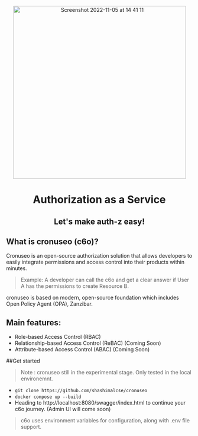 <p align="center">
<img width="467" alt="Screenshot 2022-11-05 at 14 41 11" src="https://user-images.githubusercontent.com/43197743/201187748-a5af0870-8e49-4313-b01d-cc59d08f76c6.png">
</p>

<h1 align="center">Authorization as a Service</h1>
<h2 align="center">Let's make auth-z easy!</h2>

## What is cronuseo (**c6o**)?

Cronuseo is an open-source authorization solution that allows developers to easily integrate permissions and access control into their products within minutes.

> Example: A developer can call the c6o and get a clear answer if User A has the permissions to create Resource B.

cronuseo is based on modern, open-source foundation which includes Open Policy Agent (OPA), Zanzibar.

## Main features:

* Role-based Access Control (RBAC)
* Relationship-based Access Control (ReBAC) (Coming Soon)
* Attribute-based Access Control (ABAC) (Coming Soon)

##Get started

> Note : cronuseo still in the experimental stage. Only tested in the local environemnt.

* ``` git clone https://github.com/shashimalcse/cronuseo ```
* ``` docker compose up --build ```
* Heading to http://localhost:8080/swagger/index.html to continue your c6o journey. (Admin UI will come soon)

> c6o uses environment variables for configuration, along with .env file support.

